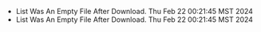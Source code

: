 *  List Was An Empty File After Download. Thu Feb 22 00:21:45 MST 2024
*  List Was An Empty File After Download. Thu Feb 22 00:21:45 MST 2024

